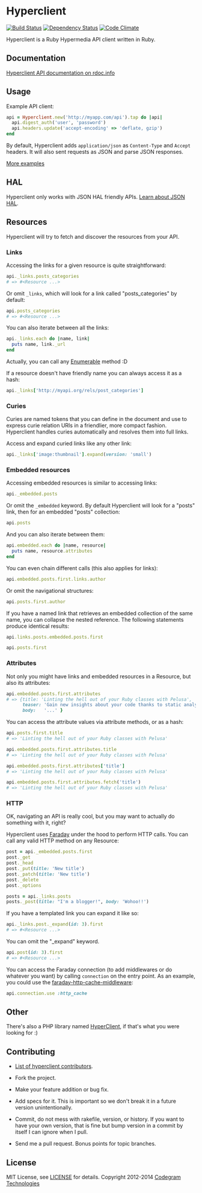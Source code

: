 # Hyperclient
[![Build Status](https://secure.travis-ci.org/codegram/hyperclient.png)](http://travis-ci.org/codegram/hyperclient)
[![Dependency Status](https://gemnasium.com/codegram/hyperclient.png)](http://gemnasium.com/codegram/hyperclient)
[![Code Climate](https://codeclimate.com/github/codegram/hyperclient.png)](https://codeclimate.com/github/codegram/hyperclient)

Hyperclient is a Ruby Hypermedia API client written in Ruby.

## Documentation

[Hyperclient API documentation on rdoc.info][rdoc]

## Usage

Example API client:

```ruby
api = Hyperclient.new('http://myapp.com/api').tap do |api|
  api.digest_auth('user', 'password')
  api.headers.update('accept-encoding' => 'deflate, gzip')
end
```

By default, Hyperclient adds `application/json` as `Content-Type` and `Accept` headers. It will also sent requests as JSON and parse JSON responses.

[More examples][examples]

## HAL

Hyperclient only works with JSON HAL friendly APIs. [Learn about JSON HAL][hal].

## Resources

Hyperclient will try to fetch and discover the resources from your API.

### Links

Accessing the links for a given resource is quite straightforward:

```ruby
api._links.posts_categories
# => #<Resource ...>
```

Or omit `_links`, which will look for a link called "posts_categories" by default:

```ruby
api.posts_categories
# => #<Resource ...>
```

You can also iterate between all the links:

```ruby
api._links.each do |name, link|
  puts name, link._url
end
```

Actually, you can call any [Enumerable][enumerable] method :D

If a resource doesn't have friendly name you can always access it as a hash:

```ruby
api._links['http://myapi.org/rels/post_categories']
```

### Curies

Curies are named tokens that you can define in the document and use to express curie relation URIs in a friendlier, more compact fashion. Hyperclient handles curies automatically and resolves them into full links.

Access and expand curied links like any other link:

```ruby
api._links['image:thumbnail'].expand(version: 'small')
```

### Embedded resources

Accessing embedded resources is similar to accessing links:

```ruby
api._embedded.posts
```

Or omit the `_embedded` keyword. By default Hyperclient will look for a "posts" link, then for an embedded "posts" collection:

```ruby
api.posts
```

And you can also iterate between them:

```ruby
api.embedded.each do |name, resource|
  puts name, resource.attributes
end
```

You can even chain different calls (this also applies for links):

```ruby
api.embedded.posts.first.links.author
```

Or omit the navigational structures:

```ruby
api.posts.first.author
```

If you have a named link that retrieves an embedded collection of the same name, you can collapse the nested reference. The following statements produce identical results:

```ruby
api.links.posts.embedded.posts.first
```

```ruby
api.posts.first
```

### Attributes

Not only you might have links and embedded resources in a Resource, but also its attributes:

```ruby
api.embedded.posts.first.attributes
# => {title: 'Linting the hell out of your Ruby classes with Pelusa',
      teaser: 'Gain new insights about your code thanks to static analysis',
      body:   '...' }
```

You can access the attribute values via attribute methods, or as a hash:

```ruby
api.posts.first.title
# => 'Linting the hell out of your Ruby classes with Pelusa'

api.embedded.posts.first.attributes.title
# => 'Linting the hell out of your Ruby classes with Pelusa'

api.embedded.posts.first.attributes['title']
# => 'Linting the hell out of your Ruby classes with Pelusa'

api.embedded.posts.first.attributes.fetch('title')
# => 'Linting the hell out of your Ruby classes with Pelusa'
```

### HTTP

OK, navigating an API is really cool, but you may want to actually do something with it, right?

Hyperclient uses [Faraday][faraday] under the hood to perform HTTP calls. You can call any valid HTTP method on any Resource:

```ruby
post = api._embedded.posts.first
post._get
post._head
post._put(title: 'New title')
post._patch(title: 'New title')
post._delete
post._options

posts = api._links.posts
posts._post(title: "I'm a blogger!", body: 'Wohoo!!')
```

If you have a templated link you can expand it like so:

```ruby
api._links.post._expand(id: 3).first
# => #<Resource ...>
```

You can omit the "_expand" keyword.

```ruby
api.post(id: 3).first
# => #<Resource ...>
```

You can access the Faraday connection (to add middlewares or do whatever you want) by calling `connection` on the entry point. As an example, you could use the [faraday-http-cache-middleware](https://github.com/plataformatec/faraday-http-cache):

```ruby
api.connection.use :http_cache
```

## Other

There's also a PHP library named [HyperClient](https://github.com/FoxyCart/HyperClient), if that's what you were looking for :)

## Contributing

* [List of hyperclient contributors][contributors].

* Fork the project.
* Make your feature addition or bug fix.
* Add specs for it. This is important so we don't break it in a future
  version unintentionally.
* Commit, do not mess with rakefile, version, or history.
  If you want to have your own version, that is fine but bump version
  in a commit by itself I can ignore when I pull.
* Send me a pull request. Bonus points for topic branches.

## License

MIT License, see [LICENSE](LICENSE) for details. Copyright 2012-2014 [Codegram Technologies][codegram]

[hal]: http://stateless.co/hal_specification.html
[contributors]: https://github.com/codegram/hyperclient/contributors
[codegram]: http://codegram.com
[documentup]: http://codegram.github.com/hyperclient
[faraday]: http://github.com/lostisland/faraday
[examples]: http://github.com/codegram/hyperclient/tree/master/examples
[enumerable]: http://ruby-doc.org/core-1.9.3/Enumerable.html
[rdoc]: http://rubydoc.org/github/codegram/hyperclient/master/frames
